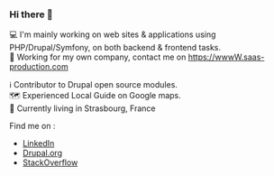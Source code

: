 ### Hi there 👋

💻 I'm mainly working on web sites & applications using PHP/Drupal/Symfony, on both backend & frontend tasks.  
💼 Working for my own company, contact me on https://wwwW.saas-production.com

ℹ️ Contributor to Drupal open source modules.  
🗺️ Experienced Local Guide on Google maps.  
📍 Currently living in Strasbourg, France

Find me on :
- [LinkedIn](https://www.linkedin.com/in/renrhaf/)
- [Drupal.org](https://www.drupal.org/u/renrhaf)
- [StackOverflow](https://stackoverflow.com/users/1756667/renrhaf)
